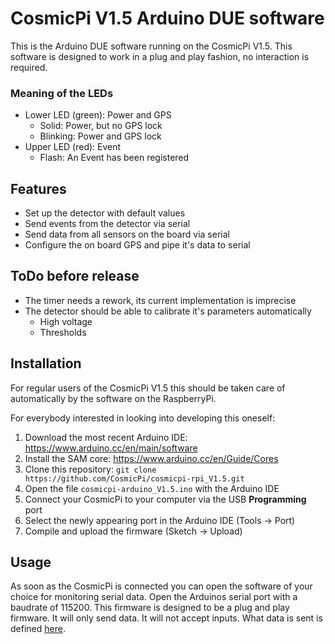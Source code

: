 # CosmicPi V1.5 Arduino DUE software

This is the Arduino DUE software running on the CosmicPi V1.5.
This software is designed to work in a plug and play fashion, no interaction is required.

### Meaning of the LEDs
*	Lower LED (green): Power and GPS
	*	Solid: Power, but no GPS lock
	*	Blinking: Power and GPS lock
*	Upper LED (red): Event
	*	Flash: An Event has been registered

## Features
*	Set up the detector with default values
*	Send events from the detector via serial
*	Send data from all sensors on the board via serial
*	Configure the on board GPS and pipe it's data to serial

## ToDo before release
*	The timer needs a rework, its current implementation is imprecise
*	The detector should be able to calibrate it's parameters automatically
	*	High voltage
	*	Thresholds

## Installation
For regular users of the CosmicPi V1.5 this should be taken care of automatically by the software on the RaspberryPi.

For everybody interested in looking into developing this oneself:
1.	Download the most recent Arduino IDE: https://www.arduino.cc/en/main/software
2. 	Install the SAM core: https://www.arduino.cc/en/Guide/Cores
3. 	Clone this repository: `git clone https://github.com/CosmicPi/cosmicpi-rpi_V1.5.git`
4.	Open the file `cosmicpi-arduino_V1.5.ino` with the Arduino IDE
5.	Connect your CosmicPi to your computer via the USB **Programming** port
6. 	Select the newly appearing port in the Arduino IDE (Tools -> Port)
7.	Compile and upload the firmware (Sketch -> Upload)

## Usage
As soon as the CosmicPi is connected you can open the software of your choice for monitoring serial data. Open the Arduinos serial port with a baudrate of 115200.
This firmware is designed to be a plug and play firmware. 
It will only send data. It will not accept inputs. What data is sent is defined [here](https://github.com/CosmicPi/cosmicpi-rpi_V1.5/blob/master/documentation/CosmicPi_V15_serial_comm.txt).

